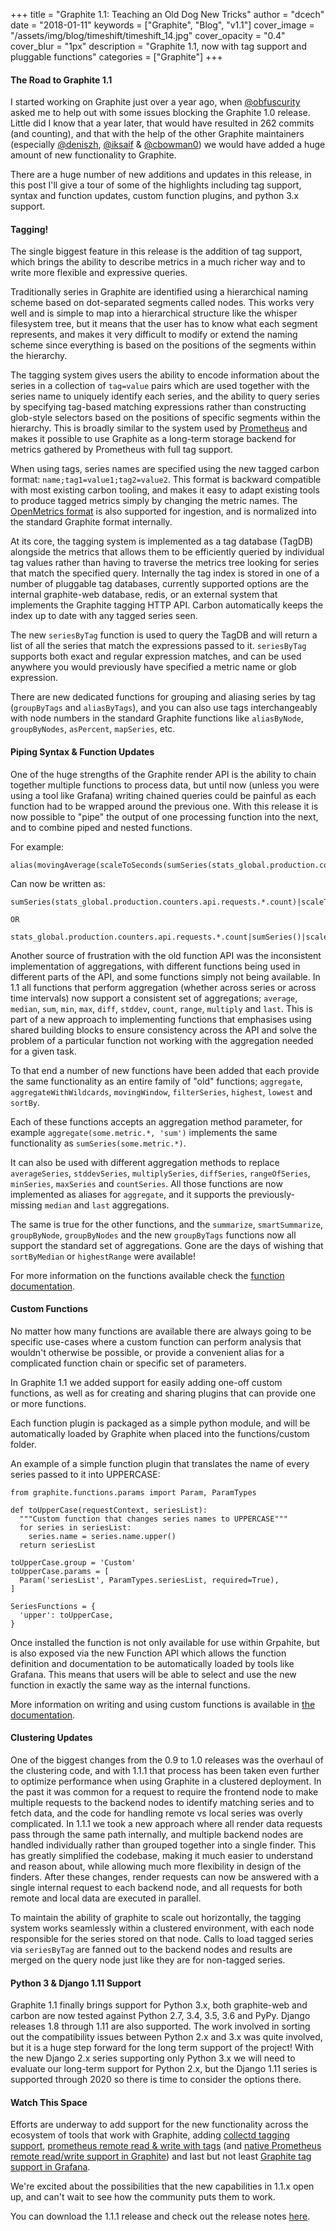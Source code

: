 +++
title = "Graphite 1.1: Teaching an Old Dog New Tricks"
author = "dcech"
date = "2018-01-11"
keywords = ["Graphite", "Blog", "v1.1"]
cover_image = "/assets/img/blog/timeshift/timeshift_14.jpg"
cover_opacity = "0.4"
cover_blur = "1px"
description = "Graphite 1.1, now with tag support and pluggable functions"
categories = ["Graphite"]
+++

#### The Road to Graphite 1.1

I started working on Graphite just over a year ago, when [@obfuscurity](https://twitter.com/obfuscurity) asked me to help out with some issues blocking the Graphite 1.0 release.  Little did I know that a year later, that would have resulted in 262 commits (and counting), and that with the help of the other Graphite maintainers (especially [@deniszh](https://twitter.com/deniszh), [@iksaif](https://twitter.com/iksaif) & [@cbowman0](https://twitter.com/cbowman0)) we would have added a huge amount of new functionality to Graphite.

There are a huge number of new additions and updates in this release, in this post I'll give a tour of some of the highlights including tag support, syntax and function updates, custom function plugins, and python 3.x support.

#### Tagging!

The single biggest feature in this release is the addition of tag support, which brings the ability to describe metrics in a much richer way and to write more flexible and expressive queries.

Traditionally series in Graphite are identified using a hierarchical naming scheme based on dot-separated segments called nodes.  This works very well and is simple to map into a hierarchical structure like the whisper filesystem tree, but it means that the user has to know what each segment represents, and makes it very difficult to modify or extend the naming scheme since everything is based on the positions of the segments within the hierarchy.

The tagging system gives users the ability to encode information about the series in a collection of `tag=value` pairs which are used together with the series name to uniquely identify each series, and the ability to query series by specifying tag-based matching expressions rather than constructing glob-style selectors based on the positions of specific segments within the hierarchy.  This is broadly similar to the system used by [Prometheus](https://prometheus.io/) and makes it possible to use Graphite as a long-term storage backend for metrics gathered by Prometheus with full tag support.

When using tags, series names are specified using the new tagged carbon format: `name;tag1=value1;tag2=value2`.  This format is backward compatible with most existing carbon tooling, and makes it easy to adapt existing tools to produce tagged metrics simply by changing the metric names.  The [OpenMetrics format](https://github.com/RichiH/OpenMetrics/blob/master/metric_exposition_format.md) is also supported for ingestion, and is normalized into the standard Graphite format internally.

At its core, the tagging system is implemented as a tag database (TagDB) alongside the metrics that allows them to be efficiently queried by individual tag values rather than having to traverse the metrics tree looking for series that match the specified query. Internally the tag index is stored in one of a number of pluggable tag databases, currently supported options are the internal graphite-web database, redis, or an external system that implements the Graphite tagging HTTP API.  Carbon automatically keeps the index up to date with any tagged series seen.

The new `seriesByTag` function is used to query the TagDB and will return a list of all the series that match the expressions passed to it.  `seriesByTag` supports both exact and regular expression matches, and can be used anywhere you would previously have specified a metric name or glob expression.

There are new dedicated functions for grouping and aliasing series by tag (`groupByTags` and `aliasByTags`), and you can also use tags interchangeably with node numbers in the standard Graphite functions like `aliasByNode`, `groupByNodes`, `asPercent`, `mapSeries`, etc.

#### Piping Syntax & Function Updates

One of the huge strengths of the Graphite render API is the ability to chain together multiple functions to process data, but until now (unless you were using a tool like Grafana) writing chained queries could be painful as each function had to be wrapped around the previous one.  With this release it is now possible to "pipe" the output of one processing function into the next, and to combine piped and nested functions.

For example:

```
alias(movingAverage(scaleToSeconds(sumSeries(stats_global.production.counters.api.requests.*.count),60),30),'api.avg')
```

Can now be written as:

```
sumSeries(stats_global.production.counters.api.requests.*.count)|scaleToSeconds(60)|movingAverage(30)|alias('api.avg')

OR

stats_global.production.counters.api.requests.*.count|sumSeries()|scaleToSeconds(60)|movingAverage(30)|alias('api.avg')
```

Another source of frustration with the old function API was the inconsistent implementation of aggregations, with different functions being used in different parts of the API, and some functions simply not being available.  In 1.1 all functions that perform aggregation (whether across series or across time intervals) now support a consistent set of aggregations; `average`, `median`, `sum`, `min`, `max`, `diff`, `stddev`, `count`, `range`, `multiply` and `last`.  This is part of a new approach to implementing functions that emphasises using shared building blocks to ensure consistency across the API and solve the problem of a particular function not working with the aggregation needed for a given task.

To that end a number of new functions have been added that each provide the same functionality as an entire family of "old" functions; `aggregate`, `aggregateWithWildcards`, `movingWindow`, `filterSeries`, `highest`, `lowest` and `sortBy`.

Each of these functions accepts an aggregation method parameter, for example `aggregate(some.metric.*, 'sum')` implements the same functionality as `sumSeries(some.metric.*)`.

It can also be used with different aggregation methods to replace `averageSeries`, `stddevSeries`, `multiplySeries`, `diffSeries`, `rangeOfSeries`, `minSeries`, `maxSeries` and `countSeries`.  All those functions are now implemented as aliases for `aggregate`, and it supports the previously-missing `median` and `last` aggregations.

The same is true for the other functions, and the `summarize`, `smartSummarize`, `groupByNode`, `groupByNodes` and the new `groupByTags` functions now all support the standard set of aggregations.  Gone are the days of wishing that `sortByMedian` or `highestRange` were available!

For more information on the functions available check the [function documentation](http://graphite.readthedocs.io/en/1.1.1/functions.html#module-graphite.render.functions).

#### Custom Functions

No matter how many functions are available there are always going to be specific use-cases where a custom function can perform analysis that wouldn't otherwise be possible, or provide a convenient alias for a complicated function chain or specific set of parameters.

In Graphite 1.1 we added support for easily adding one-off custom functions, as well as for creating and sharing plugins that can provide one or more functions.

Each function plugin is packaged as a simple python module, and will be automatically loaded by Graphite when placed into the functions/custom folder.

An example of a simple function plugin that translates the name of every series passed to it into UPPERCASE:

```
from graphite.functions.params import Param, ParamTypes

def toUpperCase(requestContext, seriesList):
  """Custom function that changes series names to UPPERCASE"""
  for series in seriesList:
    series.name = series.name.upper()
  return seriesList

toUpperCase.group = 'Custom'
toUpperCase.params = [
  Param('seriesList', ParamTypes.seriesList, required=True),
]

SeriesFunctions = {
  'upper': toUpperCase,
}
```

Once installed the function is not only available for use within Grpahite, but is also exposed via the new Function API which allows the function definition and documentation to be automatically loaded by tools like Grafana.  This means that users will be able to select and use the new function in exactly the same way as the internal functions.

More information on writing and using custom functions is available in [the documentation](http://graphite.readthedocs.io/en/1.1.1/functions.html#function-plugins).

#### Clustering Updates

One of the biggest changes from the 0.9 to 1.0 releases was the overhaul of the clustering code, and with 1.1.1 that process has been taken even further to optimize performance when using Graphite in a clustered deployment.  In the past it was common for a request to require the frontend node to make multiple requests to the backend nodes to identify matching series and to fetch data, and the code for handling remote vs local series was overly complicated.  In 1.1.1 we took a new approach where all render data requests pass through the same path internally, and multiple backend nodes are handled individually rather than grouped together into a single finder.  This has greatly simplified the codebase, making it much easier to understand and reason about, while allowing much more flexibility in design of the finders.  After these changes, render requests can now be answered with a single internal request to each backend node, and all requests for both remote and local data are executed in parallel.

To maintain the ability of graphite to scale out horizontally, the tagging system works seamlessly within a clustered environment, with each node responsible for the series stored on that node.  Calls to load tagged series via `seriesByTag` are fanned out to the backend nodes and results are merged on the query node just like they are for non-tagged series.

#### Python 3 & Django 1.11 Support

Graphite 1.1 finally brings support for Python 3.x, both graphite-web and carbon are now tested against Python 2.7, 3.4, 3.5, 3.6 and PyPy.  Django releases 1.8 through 1.11 are also supported. The work involved in sorting out the compatibility issues between Python 2.x and 3.x was quite involved, but it is a huge step forward for the long term support of the project!  With the new Django 2.x series supporting only Python 3.x we will need to evaluate our long-term support for Python 2.x, but the Django 1.11 series is supported through 2020 so there is time to consider the options there.

#### Watch This Space

Efforts are underway to add support for the new functionality across the ecosystem of tools that work with Graphite, adding [collectd tagging support](https://github.com/collectd/collectd/pull/2631), [prometheus remote read & write with tags](https://github.com/prometheus/prometheus/pull/3533) (and [native Prometheus remote read/write support in Graphite](https://github.com/graphite-project/graphite-web/pull/2195)) and last but not least [Graphite tag support in Grafana](https://github.com/grafana/grafana/pull/10139).

We're excited about the possibilities that the new capabilities in 1.1.x open up, and can't wait to see how the community puts them to work.

You can download the 1.1.1 release and check out the release notes [here](https://graphite.readthedocs.io/en/latest/releases/1_1_1.html).